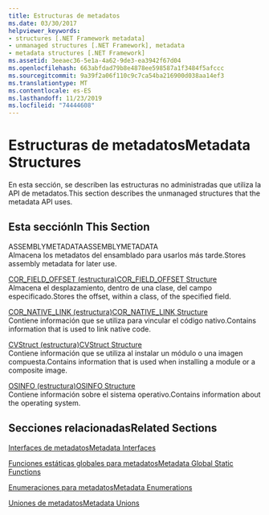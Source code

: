 ```yaml
---
title: Estructuras de metadatos
ms.date: 03/30/2017
helpviewer_keywords:
- structures [.NET Framework metadata]
- unmanaged structures [.NET Framework], metadata
- metadata structures [.NET Framework]
ms.assetid: 3eeaec36-5e1a-4a62-9de3-ea3942f67d04
ms.openlocfilehash: 663abfdad79b8e4878ee598587a1f3484f5afccc
ms.sourcegitcommit: 9a39f2a06f110c9c7ca54ba216900d038aa14ef3
ms.translationtype: MT
ms.contentlocale: es-ES
ms.lasthandoff: 11/23/2019
ms.locfileid: "74444608"
---
```

# <a name="metadata-structures"></a><span data-ttu-id="718f2-102">Estructuras de metadatos</span><span class="sxs-lookup"><span data-stu-id="718f2-102">Metadata Structures</span></span>
<span data-ttu-id="718f2-103">En esta sección, se describen las estructuras no administradas que utiliza la API de metadatos.</span><span class="sxs-lookup"><span data-stu-id="718f2-103">This section describes the unmanaged structures that the metadata API uses.</span></span>  
  
## <a name="in-this-section"></a><span data-ttu-id="718f2-104">Esta sección</span><span class="sxs-lookup"><span data-stu-id="718f2-104">In This Section</span></span>  
 <span data-ttu-id="718f2-105">ASSEMBLYMETADATA</span><span class="sxs-lookup"><span data-stu-id="718f2-105">ASSEMBLYMETADATA</span></span>  
 <span data-ttu-id="718f2-106">Almacena los metadatos del ensamblado para usarlos más tarde.</span><span class="sxs-lookup"><span data-stu-id="718f2-106">Stores assembly metadata for later use.</span></span>  
  
 [<span data-ttu-id="718f2-107">COR_FIELD_OFFSET (estructura)</span><span class="sxs-lookup"><span data-stu-id="718f2-107">COR_FIELD_OFFSET Structure</span></span>](../../../../docs/framework/unmanaged-api/metadata/cor-field-offset-structure.md)  
 <span data-ttu-id="718f2-108">Almacena el desplazamiento, dentro de una clase, del campo especificado.</span><span class="sxs-lookup"><span data-stu-id="718f2-108">Stores the offset, within a class, of the specified field.</span></span>  
  
 [<span data-ttu-id="718f2-109">COR_NATIVE_LINK (estructura)</span><span class="sxs-lookup"><span data-stu-id="718f2-109">COR_NATIVE_LINK Structure</span></span>](../../../../docs/framework/unmanaged-api/metadata/cor-native-link-structure.md)  
 <span data-ttu-id="718f2-110">Contiene información que se utiliza para vincular el código nativo.</span><span class="sxs-lookup"><span data-stu-id="718f2-110">Contains information that is used to link native code.</span></span>  
  
 [<span data-ttu-id="718f2-111">CVStruct (estructura)</span><span class="sxs-lookup"><span data-stu-id="718f2-111">CVStruct Structure</span></span>](../../../../docs/framework/unmanaged-api/metadata/cvstruct-structure.md)  
 <span data-ttu-id="718f2-112">Contiene información que se utiliza al instalar un módulo o una imagen compuesta.</span><span class="sxs-lookup"><span data-stu-id="718f2-112">Contains information that is used when installing a module or a composite image.</span></span>  
  
 [<span data-ttu-id="718f2-113">OSINFO (estructura)</span><span class="sxs-lookup"><span data-stu-id="718f2-113">OSINFO Structure</span></span>](../../../../docs/framework/unmanaged-api/metadata/osinfo-structure.md)  
 <span data-ttu-id="718f2-114">Contiene información sobre el sistema operativo.</span><span class="sxs-lookup"><span data-stu-id="718f2-114">Contains information about the operating system.</span></span>  
  
## <a name="related-sections"></a><span data-ttu-id="718f2-115">Secciones relacionadas</span><span class="sxs-lookup"><span data-stu-id="718f2-115">Related Sections</span></span>  
 [<span data-ttu-id="718f2-116">Interfaces de metadatos</span><span class="sxs-lookup"><span data-stu-id="718f2-116">Metadata Interfaces</span></span>](../../../../docs/framework/unmanaged-api/metadata/metadata-interfaces.md)  
  
 [<span data-ttu-id="718f2-117">Funciones estáticas globales para metadatos</span><span class="sxs-lookup"><span data-stu-id="718f2-117">Metadata Global Static Functions</span></span>](../../../../docs/framework/unmanaged-api/metadata/metadata-global-static-functions.md)  
  
 [<span data-ttu-id="718f2-118">Enumeraciones para metadatos</span><span class="sxs-lookup"><span data-stu-id="718f2-118">Metadata Enumerations</span></span>](../../../../docs/framework/unmanaged-api/metadata/metadata-enumerations.md)  
  
 [<span data-ttu-id="718f2-119">Uniones de metadatos</span><span class="sxs-lookup"><span data-stu-id="718f2-119">Metadata Unions</span></span>](../../../../docs/framework/unmanaged-api/metadata/metadata-unions.md)
